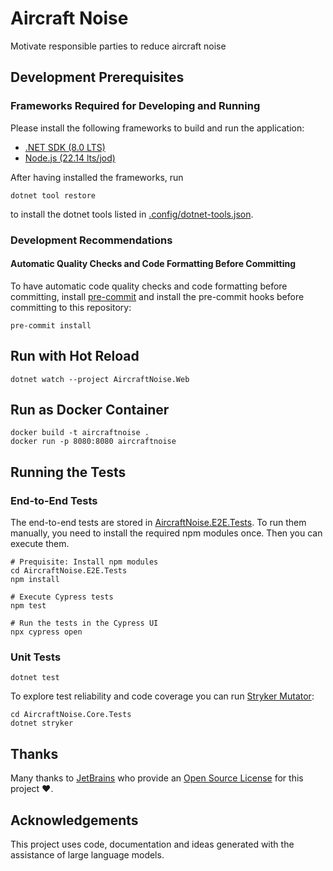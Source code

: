 # Aircraft Noise

Motivate responsible parties to reduce aircraft noise

<!-- Test comment for dependency caching validation -->

## Development Prerequisites

### Frameworks Required for Developing and Running

Please install the following frameworks to build and run the application:

- [.NET SDK (8.0 LTS)](http://get.dot.net/)
- [Node.js (22.14 lts/jod)](https://nodejs.org/)

After having installed the frameworks, run

```shell
dotnet tool restore
```

to install the dotnet tools listed in [.config/dotnet-tools.json](.config/dotnet-tools.json).

### Development Recommendations

#### Automatic Quality Checks and Code Formatting Before Committing

To have automatic code quality checks and code formatting before committing, install [pre-commit](https://pre-commit.com) and install the pre-commit hooks before committing to this repository:

```shell
pre-commit install
```

## Run with Hot Reload

```shell
dotnet watch --project AircraftNoise.Web
```

## Run as Docker Container

```shell
docker build -t aircraftnoise .
docker run -p 8080:8080 aircraftnoise
```

## Running the Tests

### End-to-End Tests

The end-to-end tests are stored in [AircraftNoise.E2E.Tests](./AircraftNoise.E2E.Tests). To run them manually, you need to install the required npm modules once. Then you can execute them.

```shell
# Prequisite: Install npm modules
cd AircraftNoise.E2E.Tests
npm install

# Execute Cypress tests
npm test

# Run the tests in the Cypress UI
npx cypress open
```

### Unit Tests

```shell
dotnet test
```

To explore test reliability and code coverage you can run [Stryker Mutator](https://stryker-mutator.io/docs/stryker-net/getting-started/):

```shell
cd AircraftNoise.Core.Tests
dotnet stryker
```

## Thanks

Many thanks to [JetBrains](https://www.jetbrains.com/?from=aircraftnoise) who provide an [Open Source License](https://www.jetbrains.com/community/opensource/) for this project ❤️.

## Acknowledgements

This project uses code, documentation and ideas generated with the assistance of large language models.
